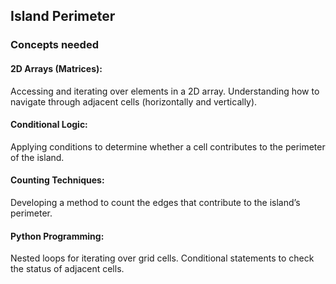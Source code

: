 ## Island Perimeter
### Concepts needed
#### 2D Arrays (Matrices):
Accessing and iterating over elements in a 2D array.
Understanding how to navigate through adjacent cells (horizontally and vertically).
#### Conditional Logic:
Applying conditions to determine whether a cell contributes to the perimeter of the island.
#### Counting Techniques:
Developing a method to count the edges that contribute to the island’s perimeter.
#### Python Programming:
Nested loops for iterating over grid cells.
Conditional statements to check the status of adjacent cells.
